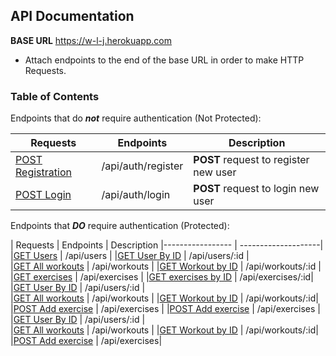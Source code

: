 ## API Documentation
**BASE URL** https://w-l-j.herokuapp.com
- Attach endpoints to the end of the base URL in order to make HTTP Requests.

### Table of Contents
Endpoints that do _**not**_ require authentication (Not Protected):

| Requests        | Endpoints          | Description
|-----------------|--------------------|--------------------|
|<a href="#register">POST Registration</a>  | /api/auth/register | <b>POST</b> request to register new user
|<a href="#login">POST Login</a>            | /api/auth/login|  <b>POST</b> request to login new user

Endpoints that **_DO_** require authentication (Protected):

| Requests         | Endpoints | Description
|----------------- | --------------------|
|<a href="#users">GET Users</a>                    | /api/users |
|<a href="#userID">GET User By ID</a>              | /api/users/:id |     
|<a href="#allWorkouts">GET All workouts</a>       | /api/workouts |
|<a href="#workoutID">GET Workout by ID</a>        | /api/workouts/:id |
|<a href="#exercises">GET exercises</a>            | /api/exercises |
|<a href="#exercisesID">GET exercises by ID</a>    | /api/exercises/:id|
|<a href="#userID">GET User By ID</a>              | /api/users/:id |     
|<a href="#allWorkouts">GET All workouts</a>       | /api/workouts |
|<a href="#workoutID">GET Workout by ID</a>        | /api/workouts/:id|
|<a href="#addExercise">POST Add exercise</a>      | /api/exercises |
|<a href="#addExercise">POST Add exercise</a>      | /api/exercises |
|<a href="#userID">GET User By ID</a>              | /api/users/:id |       
|<a href="#allWorkouts">GET All workouts</a>       | /api/workouts |
|<a href="#workoutID">GET Workout by ID</a>        | /api/workouts/:id|
|<a href="#addExercise">POST Add exercise</a>      | /api/exercises|

